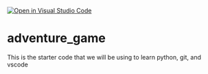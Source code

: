 [![Open in Visual Studio Code](https://classroom.github.com/assets/open-in-vscode-2e0aaae1b6195c2367325f4f02e2d04e9abb55f0b24a779b69b11b9e10269abc.svg)](https://classroom.github.com/online_ide?assignment_repo_id=17691230&assignment_repo_type=AssignmentRepo)
# adventure_game
This is the starter code that we will be using to learn python, git, and vscode
